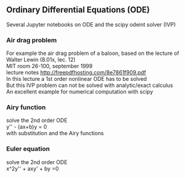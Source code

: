 ## Ordinary Differential Equations (ODE)

Several Jupyter notebooks on ODE and the scipy odeint solver (IVP)

### Air drag problem<br>
For example the air drag problem of a baloon, based on the lecture of Walter Lewin (8.01x, lec. 12)<br>
MIT room 26-100, september 1999<br>
lecture notes http://freepdfhosting.com/8e7861f909.pdf<br>
In this lecture a 1st order nonlinear ODE has to be solved<br>
But this IVP problem can not be solved with analytic/exact calculus<br>
An excellent example for numerical computation with scipy<br>

### Airy function<br>
solve the 2nd order ODE<br>
y'' - (ax+b)y = 0 <br>
with substitution and the Airy functions<br>

### Euler equation
solve the 2nd order ODE<br>
x^2y'' + axy' + by =0


